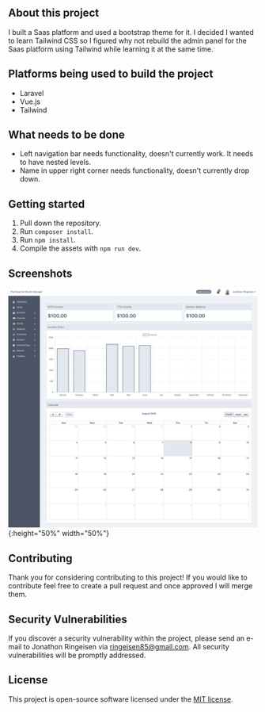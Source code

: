 ## About this project

I built a Saas platform and used a bootstrap theme for it. I decided I wanted to learn Tailwind CSS so I figured why not rebuild the admin panel for the Saas platform using Tailwind while learning it at the same time.

## Platforms being used to build the project
* Laravel
* Vue.js
* Tailwind

## What needs to be done
* Left navigation bar needs functionality, doesn't currently work. It needs to have nested levels.
* Name in upper right corner needs functionality, doesn't currently drop down.

## Getting started
1. Pull down the repository.
2. Run `composer install`.
3. Run `npm install`.
4. Compile the assets with `npm run dev`.

## Screenshots
![Tailwind Project Dashboard](/public/images/screenshots/tailwind-project-screenshot.png?raw=true){:height="50%" width="50%"}

## Contributing

Thank you for considering contributing to this project! If you would like to contribute feel free to create a pull request and once approved I will merge them.

## Security Vulnerabilities

If you discover a security vulnerability within the project, please send an e-mail to Jonathon Ringeisen via [ringeisen85@gmail.com](mailto:ringeisen85@gmail.com). All security vulnerabilities will be promptly addressed.

## License

This project is open-source software licensed under the [MIT license](https://opensource.org/licenses/MIT).
